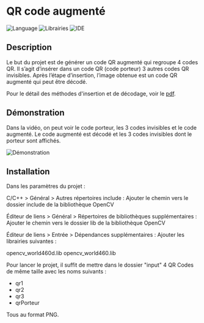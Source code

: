 # QR code augmenté

![Language](https://img.shields.io/badge/Language-C++-blue.svg)
![Librairies](https://img.shields.io/badge/Librairies-OpenCV-green.svg)
![IDE](https://img.shields.io/badge/IDE-Visual%20Studio%202022-red.svg)

## Description

Le but du projet est de générer un code QR augmenté qui regroupe 4 codes QR. Il s’agit d’insérer dans un code QR (code porteur) 3 autres codes QR invisibles. Après l’étape d’insertion, l’image obtenue est un code QR augmenté qui peut être décodé.

Pour le détail des méthodes d'insertion et de décodage, voir le [pdf](assets/Projet.pdf).

## Démonstration

Dans la vidéo, on peut voir le code porteur, les 3 codes invisibles et le code augmenté. Le code augmenté est décodé et les 3 codes invisibles dont le porteur sont affichés.

![Démonstration](demo.gif)

## Installation

Dans les paramètres du projet :

C/C++ > Général > Autres répertoires include : Ajouter le chemin vers le dossier include de la bibliothèque OpenCV

Éditeur de liens > Général > Répertoires de bibliothèques supplémentaires : Ajouter le chemin vers le dossier lib de la bibliothèque OpenCV

Éditeur de liens > Entrée > Dépendances supplémentaires : Ajouter les librairies suivantes :

opencv_world460d.lib
opencv_world460.lib

Pour lancer le projet, il suffit de mettre dans le dossier "input" 4 QR Codes de même taille avec les noms suivants :
 - qr1
 - qr2
 - qr3
 - qrPorteur
 
 Tous au format PNG.